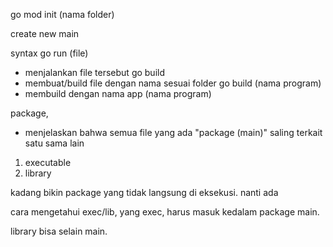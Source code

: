 go mod init (nama folder)

create new main 

syntax
go run (file)
- menjalankan file tersebut
go build 
- membuat/build file dengan nama sesuai folder
go build (nama program)
- membuild dengan nama app (nama program)


package,
- menjelaskan bahwa semua file yang ada "package (main)" saling terkait satu sama lain


1. executable
2. library

kadang bikin package yang tidak langsung di eksekusi.
nanti ada 

cara mengetahui exec/lib, yang exec, harus masuk kedalam package main.

library bisa selain main.